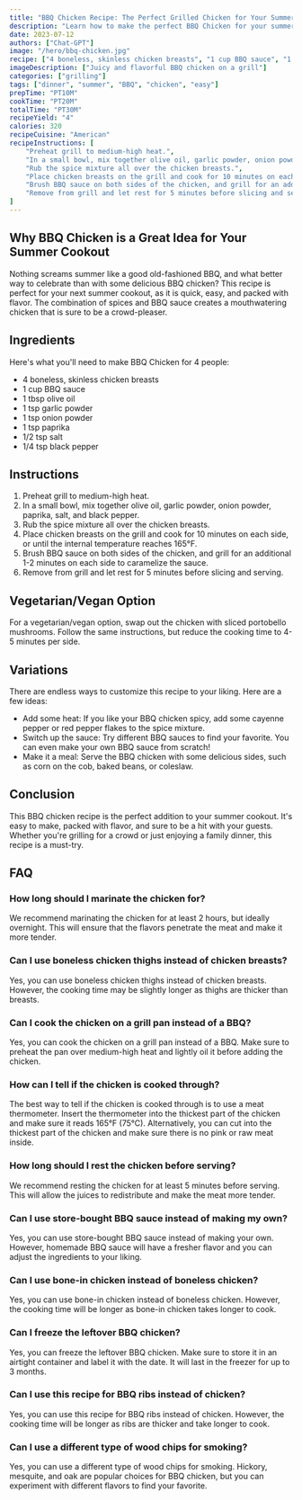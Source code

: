 ```yaml
---
title: "BBQ Chicken Recipe: The Perfect Grilled Chicken for Your Summer Cookout"
description: "Learn how to make the perfect BBQ Chicken for your summer cookout with this easy and delicious recipe. With just a few ingredients, you can create a flavorful and juicy dish that everyone will love."
date: 2023-07-12
authors: ["Chat-GPT"]
image: "/hero/bbq-chicken.jpg"
recipe: ["4 boneless, skinless chicken breasts", "1 cup BBQ sauce", "1 tbsp olive oil", "1 tsp garlic powder", "1 tsp onion powder", "1 tsp paprika", "1/2 tsp salt", "1/4 tsp black pepper"]
imageDescription: ["Juicy and flavorful BBQ chicken on a grill"]
categories: ["grilling"]
tags: ["dinner", "summer", "BBQ", "chicken", "easy"]
prepTime: "PT10M"
cookTime: "PT20M"
totalTime: "PT30M"
recipeYield: "4"
calories: 320
recipeCuisine: "American"
recipeInstructions: [
    "Preheat grill to medium-high heat.",
    "In a small bowl, mix together olive oil, garlic powder, onion powder, paprika, salt, and black pepper.",
    "Rub the spice mixture all over the chicken breasts.",
    "Place chicken breasts on the grill and cook for 10 minutes on each side, or until the internal temperature reaches 165°F.",
    "Brush BBQ sauce on both sides of the chicken, and grill for an additional 1-2 minutes on each side to caramelize the sauce.",
    "Remove from grill and let rest for 5 minutes before slicing and serving."
]
---
```


## Why BBQ Chicken is a Great Idea for Your Summer Cookout

Nothing screams summer like a good old-fashioned BBQ, and what better way to celebrate than with some delicious BBQ chicken? This recipe is perfect for your next summer cookout, as it is quick, easy, and packed with flavor. The combination of spices and BBQ sauce creates a mouthwatering chicken that is sure to be a crowd-pleaser.

## Ingredients

Here's what you'll need to make BBQ Chicken for 4 people:

- 4 boneless, skinless chicken breasts
- 1 cup BBQ sauce
- 1 tbsp olive oil
- 1 tsp garlic powder
- 1 tsp onion powder
- 1 tsp paprika
- 1/2 tsp salt
- 1/4 tsp black pepper

## Instructions

1. Preheat grill to medium-high heat.
2. In a small bowl, mix together olive oil, garlic powder, onion powder, paprika, salt, and black pepper.
3. Rub the spice mixture all over the chicken breasts.
4. Place chicken breasts on the grill and cook for 10 minutes on each side, or until the internal temperature reaches 165°F.
5. Brush BBQ sauce on both sides of the chicken, and grill for an additional 1-2 minutes on each side to caramelize the sauce.
6. Remove from grill and let rest for 5 minutes before slicing and serving.

## Vegetarian/Vegan Option

For a vegetarian/vegan option, swap out the chicken with sliced portobello mushrooms. Follow the same instructions, but reduce the cooking time to 4-5 minutes per side.

## Variations

There are endless ways to customize this recipe to your liking. Here are a few ideas:

- Add some heat: If you like your BBQ chicken spicy, add some cayenne pepper or red pepper flakes to the spice mixture.
- Switch up the sauce: Try different BBQ sauces to find your favorite. You can even make your own BBQ sauce from scratch!
- Make it a meal: Serve the BBQ chicken with some delicious sides, such as corn on the cob, baked beans, or coleslaw.

## Conclusion

This BBQ chicken recipe is the perfect addition to your summer cookout. It's easy to make, packed with flavor, and sure to be a hit with your guests. Whether you're grilling for a crowd or just enjoying a family dinner, this recipe is a must-try.

## FAQ

### How long should I marinate the chicken for?

We recommend marinating the chicken for at least 2 hours, but ideally overnight. This will ensure that the flavors penetrate the meat and make it more tender.

### Can I use boneless chicken thighs instead of chicken breasts?

Yes, you can use boneless chicken thighs instead of chicken breasts. However, the cooking time may be slightly longer as thighs are thicker than breasts.

### Can I cook the chicken on a grill pan instead of a BBQ?

Yes, you can cook the chicken on a grill pan instead of a BBQ. Make sure to preheat the pan over medium-high heat and lightly oil it before adding the chicken.

### How can I tell if the chicken is cooked through?

The best way to tell if the chicken is cooked through is to use a meat thermometer. Insert the thermometer into the thickest part of the chicken and make sure it reads 165°F (75°C). Alternatively, you can cut into the thickest part of the chicken and make sure there is no pink or raw meat inside.

### How long should I rest the chicken before serving?

We recommend resting the chicken for at least 5 minutes before serving. This will allow the juices to redistribute and make the meat more tender.

### Can I use store-bought BBQ sauce instead of making my own?

Yes, you can use store-bought BBQ sauce instead of making your own. However, homemade BBQ sauce will have a fresher flavor and you can adjust the ingredients to your liking.

### Can I use bone-in chicken instead of boneless chicken?

Yes, you can use bone-in chicken instead of boneless chicken. However, the cooking time will be longer as bone-in chicken takes longer to cook.

### Can I freeze the leftover BBQ chicken?

Yes, you can freeze the leftover BBQ chicken. Make sure to store it in an airtight container and label it with the date. It will last in the freezer for up to 3 months.

### Can I use this recipe for BBQ ribs instead of chicken?

Yes, you can use this recipe for BBQ ribs instead of chicken. However, the cooking time will be longer as ribs are thicker and take longer to cook.

### Can I use a different type of wood chips for smoking?

Yes, you can use a different type of wood chips for smoking. Hickory, mesquite, and oak are popular choices for BBQ chicken, but you can experiment with different flavors to find your favorite.